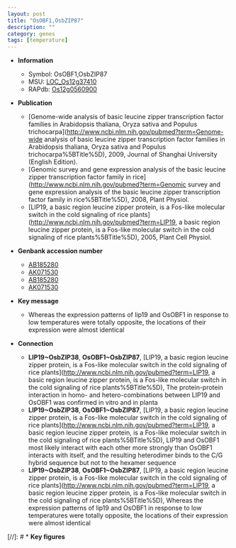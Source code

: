 ```yaml
---
layout: post
title: "OsOBF1,OsbZIP87"
description: ""
category: genes
tags: [temperature]
---
```


* **Information**  
    + Symbol: OsOBF1,OsbZIP87  
    + MSU: [LOC_Os12g37410](http://rice.plantbiology.msu.edu/cgi-bin/ORF_infopage.cgi?orf=LOC_Os12g37410)  
    + RAPdb: [Os12g0560900](http://rapdb.dna.affrc.go.jp/viewer/gbrowse_details/irgsp1?name=Os12g0560900)  

* **Publication**  
    + [Genome-wide analysis of basic leucine zipper transcription factor families in Arabidopsis thaliana, Oryza sativa and Populus trichocarpa](http://www.ncbi.nlm.nih.gov/pubmed?term=Genome-wide analysis of basic leucine zipper transcription factor families in Arabidopsis thaliana, Oryza sativa and Populus trichocarpa%5BTitle%5D), 2009, Journal of Shanghai University (English Edition).
    + [Genomic survey and gene expression analysis of the basic leucine zipper transcription factor family in rice](http://www.ncbi.nlm.nih.gov/pubmed?term=Genomic survey and gene expression analysis of the basic leucine zipper transcription factor family in rice%5BTitle%5D), 2008, Plant Physiol.
    + [LIP19, a basic region leucine zipper protein, is a Fos-like molecular switch in the cold signaling of rice plants](http://www.ncbi.nlm.nih.gov/pubmed?term=LIP19, a basic region leucine zipper protein, is a Fos-like molecular switch in the cold signaling of rice plants%5BTitle%5D), 2005, Plant Cell Physiol.

* **Genbank accession number**  
    + [AB185280](http://www.ncbi.nlm.nih.gov/nuccore/AB185280)
    + [AK071530](http://www.ncbi.nlm.nih.gov/nuccore/AK071530)
    + [AB185280](http://www.ncbi.nlm.nih.gov/nuccore/AB185280)
    + [AK071530](http://www.ncbi.nlm.nih.gov/nuccore/AK071530)

* **Key message**  
    + Whereas the expression patterns of lip19 and OsOBF1 in response to low temperatures were totally opposite, the locations of their expression were almost identical

* **Connection**  
    + __LIP19~OsbZIP38__, __OsOBF1~OsbZIP87__, [LIP19, a basic region leucine zipper protein, is a Fos-like molecular switch in the cold signaling of rice plants](http://www.ncbi.nlm.nih.gov/pubmed?term=LIP19, a basic region leucine zipper protein, is a Fos-like molecular switch in the cold signaling of rice plants%5BTitle%5D), The protein-protein interaction in homo- and hetero-combinations between LIP19 and OsOBF1 was confirmed in vitro and in planta
    + __LIP19~OsbZIP38__, __OsOBF1~OsbZIP87__, [LIP19, a basic region leucine zipper protein, is a Fos-like molecular switch in the cold signaling of rice plants](http://www.ncbi.nlm.nih.gov/pubmed?term=LIP19, a basic region leucine zipper protein, is a Fos-like molecular switch in the cold signaling of rice plants%5BTitle%5D), LIP19 and OsOBF1 most likely interact with each other more strongly than OsOBF1 interacts with itself, and the resulting heterodimer binds to the C/G hybrid sequence but not to the hexamer sequence
    + __LIP19~OsbZIP38__, __OsOBF1~OsbZIP87__, [LIP19, a basic region leucine zipper protein, is a Fos-like molecular switch in the cold signaling of rice plants](http://www.ncbi.nlm.nih.gov/pubmed?term=LIP19, a basic region leucine zipper protein, is a Fos-like molecular switch in the cold signaling of rice plants%5BTitle%5D), Whereas the expression patterns of lip19 and OsOBF1 in response to low temperatures were totally opposite, the locations of their expression were almost identical

[//]: # * **Key figures**  


